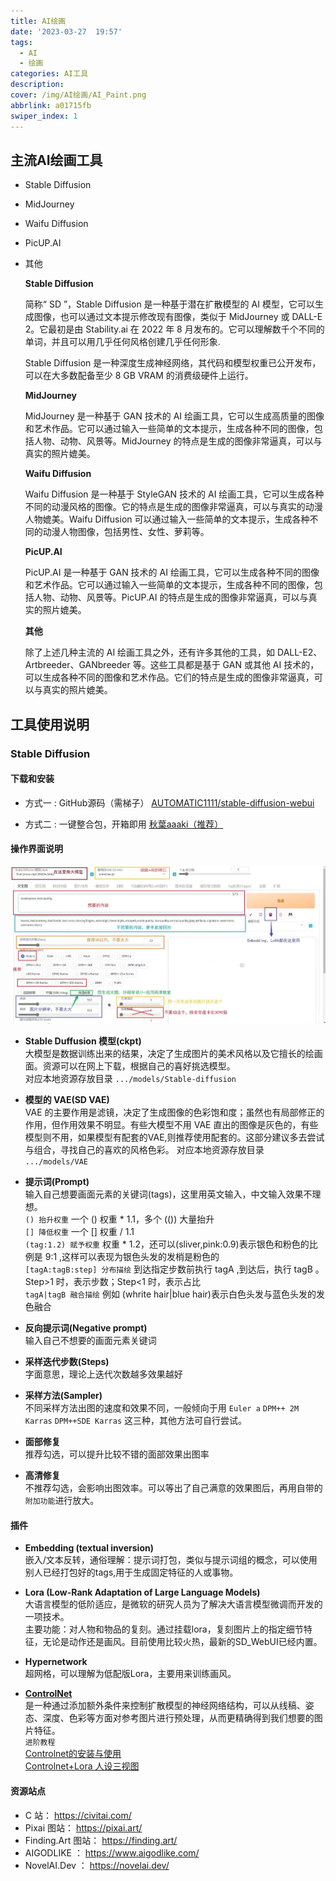 ```yaml
---
title: AI绘画
date: '2023-03-27  19:57'
tags:
  - AI
  - 绘画
categories: AI工具
description: 
cover: /img/AI绘画/AI_Paint.png
abbrlink: a01715fb
swiper_index: 1
---
```


## 主流AI绘画工具

-  Stable Diffusion
-  MidJourney
-  Waifu Diffusion
-  PicUP.AI
-  其他

   **Stable Diffusion** 

   简称“ SD ”，Stable Diffusion 是一种基于潜在扩散模型的 AI 模型，它可以生成图像，也可以通过文本提示修改现有图像，类似于 MidJourney 或 DALL-E 2。它最初是由 Stability.ai 在 2022 年 8 月发布的。它可以理解数千个不同的单词，并且可以用几乎任何风格创建几乎任何形象.

   Stable Diffusion 是一种深度生成神经网络，其代码和模型权重已公开发布，可以在大多数配备至少 8 GB VRAM 的消费级硬件上运行。


   **MidJourney** 

   MidJourney 是一种基于 GAN 技术的 AI 绘画工具，它可以生成高质量的图像和艺术作品。它可以通过输入一些简单的文本提示，生成各种不同的图像，包括人物、动物、风景等。MidJourney 的特点是生成的图像非常逼真，可以与真实的照片媲美。

   **Waifu Diffusion**

   Waifu Diffusion 是一种基于 StyleGAN 技术的 AI 绘画工具，它可以生成各种不同的动漫风格的图像。它的特点是生成的图像非常逼真，可以与真实的动漫人物媲美。Waifu Diffusion 可以通过输入一些简单的文本提示，生成各种不同的动漫人物图像，包括男性、女性、萝莉等。

   **PicUP.AI**

   PicUP.AI 是一种基于 GAN 技术的 AI 绘画工具，它可以生成各种不同的图像和艺术作品。它可以通过输入一些简单的文本提示，生成各种不同的图像，包括人物、动物、风景等。PicUP.AI 的特点是生成的图像非常逼真，可以与真实的照片媲美。

   **其他**

   除了上述几种主流的 AI 绘画工具之外，还有许多其他的工具，如 DALL-E2、Artbreeder、GANbreeder 等。这些工具都是基于 GAN 或其他 AI 技术的，可以生成各种不同的图像和艺术作品。它们的特点是生成的图像非常逼真，可以与真实的照片媲美。    

    
## 工具使用说明

### Stable Diffusion

#### 下载和安装 

   - 方式一 : GitHub源码（需梯子）    [AUTOMATIC1111/stable-diffusion-webui](https://github.com/AUTOMATIC1111/stable-diffusion-webui)  

   - 方式二 : 一键整合包，开箱即用   [秋葉aaaki（推荐）](https://www.bilibili.com/video/BV17d4y1C73R/?spm_id_from=333.999.0.0)

#### 操作界面说明    
  ![Alt text](../img/AI%E7%BB%98%E7%94%BB/%E7%95%8C%E9%9D%A2UI%E4%BD%BF%E7%94%A8%E8%AF%B4%E6%98%8E.jpg)  

   - **Stable Duffusion 模型(ckpt)**  
      大模型是数据训练出来的结果，决定了生成图片的美术风格以及它擅长的绘画面。资源可以在网上下载，根据自己的喜好挑选模型。  
      对应本地资源存放目录 `.../models/Stable-diffusion`  
   - **模型的 VAE(SD VAE)**  
      VAE 的主要作用是滤镜，决定了生成图像的色彩饱和度；虽然也有局部修正的作用，但作用效果不明显。有些大模型不用 VAE 直出的图像是灰色的，有些模型则不用，如果模型有配套的VAE,则推荐使用配套的。这部分建议多去尝试与组合，寻找自己的喜欢的风格色彩。
      对应本地资源存放目录 `.../models/VAE`


   - **提示词(Prompt)**  
      输入自己想要画面元素的关键词(tags)，这里用英文输入，中文输入效果不理想。  
      `() 抬升权重` 一个 () 权重 * 1.1，多个 (()) 大量抬升  
      `[] 降低权重` 一个 [] 权重 / 1.1  
      `(tag:1.2) 赋予权重`  权重 * 1.2，还可以(sliver,pink:0.9)表示银色和粉色的比例是 9:1 ,这样可以表现为银色头发的发梢是粉色的  
      `[tagA:tagB:step] 分布描绘` 到达指定步数前执行 tagA ,到达后，执行 tagB 。Step>1 时，表示步数；Step<1 时，表示占比  
      `tagA|tagB 融合描绘` 例如 (whrite hair|blue hair)表示白色头发与蓝色头发的发色融合



   - **反向提示词(Negative prompt)**  
      输入自己不想要的画面元素关键词

   - **采样迭代步数(Steps)**  
      字面意思，理论上迭代次数越多效果越好

   - **采样方法(Sampler)**   
      不同采样方法出图的速度和效果不同，一般倾向于用 `Euler a` `DPM++ 2M Karras` `DPM++SDE Karras` 这三种，其他方法可自行尝试。  

   - **面部修复**      
    推荐勾选，可以提升比较不错的面部效果出图率  

   - **高清修复**  
   不推荐勾选，会影响出图效率。可以等出了自己满意的效果图后，再用自带的`附加功能`进行放大。



#### 插件
  - **Embedding (textual inversion)**   
      嵌入/文本反转，通俗理解：提示词打包，类似与提示词组的概念，可以使用别人已经打包好的tags,用于生成固定特征的人或事物。  

  - **Lora (Low-Rank Adaptation of Large Language Models)**  
     大语言模型的低阶适应，是微软的研究人员为了解决大语言模型微调而开发的一项技术。  
     主要功能：对人物和物品的复刻。通过挂载lora，复刻图片上的指定细节特征，无论是动作还是画风。目前使用比较火热，最新的SD_WebUI已经内置。  

  - **Hypernetwork**  
      超网格，可以理解为低配版Lora，主要用来训练画风。

  - **[ControlNet](https://github.com/lllyasviel/ControlNet)**  
      是一种通过添加额外条件来控制扩散模型的神经网络结构，可以从线稿、姿态、深度、色彩等方面对参考图片进行预处理，从而更精确得到我们想要的图片特征。  
      `进阶教程`  
      [Controlnet的安装与使用](https://www.bilibili.com/video/BV1Wo4y1i77v/?spm_id_from=333.999.0.0&vd_source=8139a2177a04c86c89bc6e136b97f87c)    
       [Controlnet+Lora 人设三视图](https://www.bilibili.com/video/BV1gk4y1h7xF/?vd_source=8139a2177a04c86c89bc6e136b97f87c)
       



#### 资源站点  

  - C 站： https://civitai.com/  
  - Pixai 图站： https://pixai.art/  
  - Finding.Art 图站： https://finding.art/  
  - AIGODLIKE ： https://www.aigodlike.com/
  - NovelAI.Dev ： https://novelai.dev/





